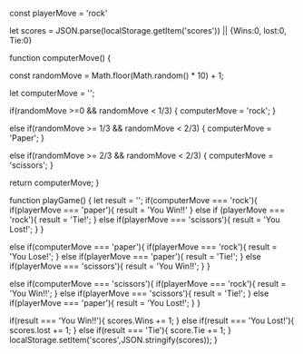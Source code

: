 const playerMove =  'rock'

let scores = JSON.parse(localStorage.getItem('scores')) || {Wins:0, lost:0, Tie:0}


function computerMove()
{

  const randomMove = Math.floor(Math.random() * 10) + 1;

  let computerMove = '';

  if(randomMove >=0 && randomMove < 1/3)
    {
      computerMove = 'rock';
    }

  else if(randomMove >= 1/3 && randomMove < 2/3)
    {
      computerMove = 'Paper'; 
    }

  else if(randomMove >= 2/3 && randomMove < 2/3)
    {
      computerMove = 'scissors'; 
   } 

   return computerMove;
}


function playGame()
{
 let result = '';
  if(computerMove === 'rock'){
    if(playerMove === 'paper'){
      result = 'You Win!!'
    }
    else if (playerMove === 'rock'){
      result = 'Tie!';
    }
    else if(playerMove === 'scissors'){
      result = 'You Lost!';
    }
  }

  else if(computerMove === 'paper'){
    if(playerMove === 'rock'){
      result = 'You Lose!';
    }
    else if(playerMove === 'paper'){
      result = 'Tie!';
    }
    else if(playerMove === 'scissors'){
      result = 'You Win!!';
    }
  }

  else if(computerMove === 'scissors'){
    if(playerMove === 'rock'){
      result = 'You Win!!';
    }
    else if(playerMove === 'scissors'){
      result = 'Tie!';
    }
    else if(playerMove === 'paper'){
      result = 'You Lost!';
    }
  }

  if(result === 'You Win!!'){
    scores.Wins += 1;
  }
  else if(result === 'You Lost!'){
    scores.lost += 1;
  }
  else if(result === 'Tie'){
    score.Tie += 1;
  }
localStorage.setItem('scores',JSON.stringify(scores));
  }

